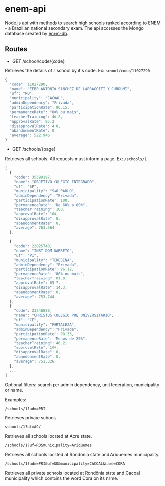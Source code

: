 # enem-api

Node.js api with methods to search high schools ranked according to ENEM - a Brazilian national secondary exam. The api accesses the Mongo database created by [enem-db](https://github.com/pmelin/enem-db).

## Routes

- GET /school/code/{code}

Retrieves the details of a school by it's code. Ex: `school/code/11027290`

```javascript
{
  "code": 11027290,
  "name": "EEBP ANTONIO SANCHEZ DE LARRAGOITI Y CURDUMI",
  "uf": "RO",
  "municipality": "CACOAL",
  "adminDependency": "Privada",
  "participationRate": 96.15,
  "permanenceRate": "80% ou mais",
  "teacherTraining": 46.2,
  "approvalRate": 95.2,
  "disapprovalRate": 4.8,
  "abandonmentRate": 0,
  "average": 522.946
}
```

- GET /schools/{page}

Retrieves all schools. All requests must inform a page. Ex: `/schools/1`
```javascript
[
  {
    "code": 35399197,
    "name": "OBJETIVO COLEGIO INTEGRADO",
    "uf": "SP",
    "municipality": "SAO PAULO",
    "adminDependency": "Privada",
    "participationRate": 100,
    "permanenceRate": "De 60% a 80%",
    "teacherTraining": 100,
    "approvalRate": 100,
    "disapprovalRate": 0,
    "abandonmentRate": 0,
    "average": 763.664
  },

  {
    "code": 22025740,
    "name": "INST DOM BARRETO",
    "uf": "PI",
    "municipality": "TERESINA",
    "adminDependency": "Privada",
    "participationRate": 96.12,
    "permanenceRate": "80% ou mais",
    "teacherTraining": 81.9,
    "approvalRate": 85.7,
    "disapprovalRate": 14.3,
    "abandonmentRate": 0,
    "average": 753.744
  },
  {
    "code": 23246880,
    "name": "CHRISTUS COLEGIO PRE UNIVERSITARIO",
    "uf": "CE",
    "municipality": "FORTALEZA",
    "adminDependency": "Privada",
    "participationRate": 98.33,
    "permanenceRate": "Menos de 20%",
    "teacherTraining": 46.2,
    "approvalRate": 100,
    "disapprovalRate": 0,
    "abandonmentRate": 0,
    "average": 751.326
  },
  ...
]
```
Optional filters: search per admin dependency, unit federation, municipality or name.

Examples:

`/schools/1?adm=PRI`

Retrieves private schools.

`schools/1?uf=AC/`

Retrieves all schools located at Acre state.

`/schools/1?uf=RO&municipality=Ariquemes`

Retrieves all schools located at Rondônia state and Ariquemes municipality.

`/schools/1?adm=PRI&uf=RO&municipality=CACOAL&name=CORA`

Retrieves all private schools located at Rondônia state and Cacoal municipality which contains the word Cora on its name.

